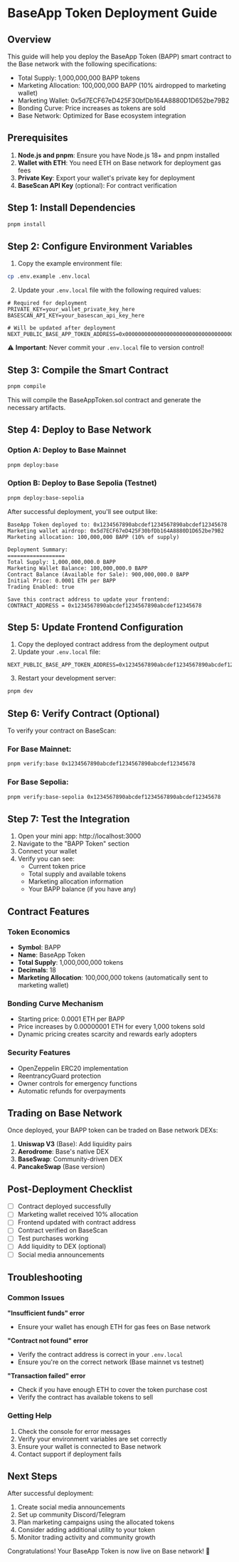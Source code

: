 # BaseApp Token Deployment Guide

## Overview
This guide will help you deploy the BaseApp Token (BAPP) smart contract to the Base network with the following specifications:
- Total Supply: 1,000,000,000 BAPP tokens
- Marketing Allocation: 100,000,000 BAPP (10% airdropped to marketing wallet)
- Marketing Wallet: 0x5d7ECF67eD425F30bfDb164A8880D1D652be79B2
- Bonding Curve: Price increases as tokens are sold
- Base Network: Optimized for Base ecosystem integration

## Prerequisites

1. **Node.js and pnpm**: Ensure you have Node.js 18+ and pnpm installed
2. **Wallet with ETH**: You need ETH on Base network for deployment gas fees
3. **Private Key**: Export your wallet's private key for deployment
4. **BaseScan API Key** (optional): For contract verification

## Step 1: Install Dependencies

```bash
pnpm install
```

## Step 2: Configure Environment Variables

1. Copy the example environment file:
```bash
cp .env.example .env.local
```

2. Update your `.env.local` file with the following required values:

```env
# Required for deployment
PRIVATE_KEY=your_wallet_private_key_here
BASESCAN_API_KEY=your_basescan_api_key_here

# Will be updated after deployment
NEXT_PUBLIC_BASE_APP_TOKEN_ADDRESS=0x0000000000000000000000000000000000000000
```

⚠️ **Important**: Never commit your `.env.local` file to version control!

## Step 3: Compile the Smart Contract

```bash
pnpm compile
```

This will compile the BaseAppToken.sol contract and generate the necessary artifacts.

## Step 4: Deploy to Base Network

### Option A: Deploy to Base Mainnet
```bash
pnpm deploy:base
```

### Option B: Deploy to Base Sepolia (Testnet)
```bash
pnpm deploy:base-sepolia
```

After successful deployment, you'll see output like:
```
BaseApp Token deployed to: 0x1234567890abcdef1234567890abcdef12345678
Marketing wallet airdrop: 0x5d7ECF67eD425F30bfDb164A8880D1D652be79B2
Marketing allocation: 100,000,000 BAPP (10% of supply)

Deployment Summary:
==================
Total Supply: 1,000,000,000.0 BAPP
Marketing Wallet Balance: 100,000,000.0 BAPP
Contract Balance (Available for Sale): 900,000,000.0 BAPP
Initial Price: 0.0001 ETH per BAPP
Trading Enabled: true

Save this contract address to update your frontend:
CONTRACT_ADDRESS = 0x1234567890abcdef1234567890abcdef12345678
```

## Step 5: Update Frontend Configuration

1. Copy the deployed contract address from the deployment output
2. Update your `.env.local` file:

```env
NEXT_PUBLIC_BASE_APP_TOKEN_ADDRESS=0x1234567890abcdef1234567890abcdef12345678
```

3. Restart your development server:
```bash
pnpm dev
```

## Step 6: Verify Contract (Optional)

To verify your contract on BaseScan:

### For Base Mainnet:
```bash
pnpm verify:base 0x1234567890abcdef1234567890abcdef12345678
```

### For Base Sepolia:
```bash
pnpm verify:base-sepolia 0x1234567890abcdef1234567890abcdef12345678
```

## Step 7: Test the Integration

1. Open your mini app: http://localhost:3000
2. Navigate to the "BAPP Token" section
3. Connect your wallet
4. Verify you can see:
   - Current token price
   - Total supply and available tokens
   - Marketing allocation information
   - Your BAPP balance (if you have any)

## Contract Features

### Token Economics
- **Symbol**: BAPP
- **Name**: BaseApp Token
- **Total Supply**: 1,000,000,000 tokens
- **Decimals**: 18
- **Marketing Allocation**: 100,000,000 tokens (automatically sent to marketing wallet)

### Bonding Curve Mechanism
- Starting price: 0.0001 ETH per BAPP
- Price increases by 0.00000001 ETH for every 1,000 tokens sold
- Dynamic pricing creates scarcity and rewards early adopters

### Security Features
- OpenZeppelin ERC20 implementation
- ReentrancyGuard protection
- Owner controls for emergency functions
- Automatic refunds for overpayments

## Trading on Base Network

Once deployed, your BAPP token can be traded on Base network DEXs:

1. **Uniswap V3** (Base): Add liquidity pairs
2. **Aerodrome**: Base's native DEX
3. **BaseSwap**: Community-driven DEX
4. **PancakeSwap** (Base version)

## Post-Deployment Checklist

- [ ] Contract deployed successfully
- [ ] Marketing wallet received 10% allocation
- [ ] Frontend updated with contract address
- [ ] Contract verified on BaseScan
- [ ] Test purchases working
- [ ] Add liquidity to DEX (optional)
- [ ] Social media announcements

## Troubleshooting

### Common Issues

**"Insufficient funds" error**
- Ensure your wallet has enough ETH for gas fees on Base network

**"Contract not found" error**
- Verify the contract address is correct in your `.env.local`
- Ensure you're on the correct network (Base mainnet vs testnet)

**"Transaction failed" error**
- Check if you have enough ETH to cover the token purchase cost
- Verify the contract has available tokens to sell

### Getting Help

1. Check the console for error messages
2. Verify your environment variables are set correctly
3. Ensure your wallet is connected to Base network
4. Contact support if deployment fails

## Next Steps

After successful deployment:
1. Create social media announcements
2. Set up community Discord/Telegram
3. Plan marketing campaigns using the allocated tokens
4. Consider adding additional utility to your token
5. Monitor trading activity and community growth

Congratulations! Your BaseApp Token is now live on Base network! 🚀